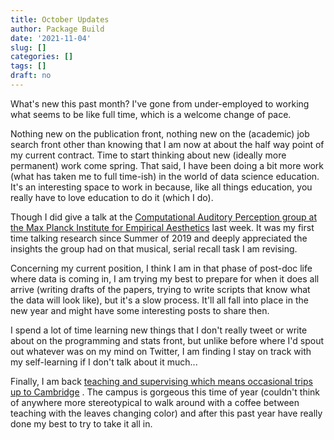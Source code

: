 ```yaml
---
title: October Updates
author: Package Build
date: '2021-11-04'
slug: []
categories: []
tags: []
draft: no
---
```


What's new this past month? 
I've gone from under-employed to working what seems to be like full time, which is a welcome change of pace.

Nothing new on the publication front, nothing new on the (academic) job search front other than knowing that I am now at about the half way point of my current contract. 
Time to start thinking about new (ideally more permanent) work come spring.
That said, I have been doing a bit more work (what has taken me to full time-ish) in the world of data science education.
It's an interesting space to work in because, like all things education, you really have to love education to do it (which I do).

Though I did give a talk at the [Computational Auditory Perception group at the Max Planck Institute for Empirical Aesthetics](https://www.aesthetics.mpg.de/en/research/research-group-computational-auditory-perception.html) last week.
It was my first time talking research since Summer of 2019 and deeply appreciated the insights the group had on that musical, serial recall task I am revising.

Concerning my current position, I think I am in that phase of post-doc life where data is coming in, I am trying my best to prepare for when it does all arrive (writing drafts of the papers, trying to write scripts that know what the data will look like), but it's a slow process.
It'll all fall into place in the new year and might have some interesting posts to share then.

I spend a lot of time learning new things that I don't really tweet or write about on the programming and stats front, but unlike before where I'd spout out whatever was on my mind on Twitter, I am finding I stay on track with my self-learning if I don't talk about it much...

Finally, I am back [teaching and supervising which means occasional trips up to Cambridge](https://cms.mus.cam.ac.uk/) .
The campus is gorgeous this time of year (couldn't think of anywhere more stereotypical to walk around with a coffee between teaching with the leaves changing color) and after this past year have really done my best to try to take it all in.


